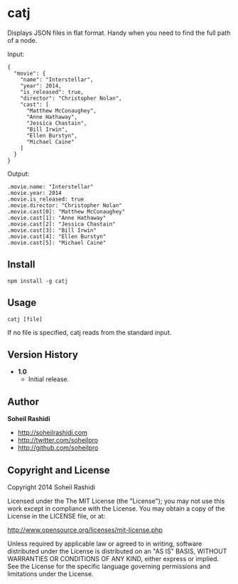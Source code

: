 # catj
Displays JSON files in flat format. Handy when you need to find the full path of a node.

Input:

```
{
  "movie": {
    "name": "Interstellar",
    "year": 2014,
    "is_released": true,
    "director": "Christopher Nolan",
    "cast": [
      "Matthew McConaughey",
      "Anne Hathaway",
      "Jessica Chastain",
      "Bill Irwin",
      "Ellen Burstyn",
      "Michael Caine"
    ]
  }
}
```

Output:

```
.movie.name: "Interstellar"
.movie.year: 2014
.movie.is_released: true
.movie.director: "Christopher Nolan"
.movie.cast[0]: "Matthew McConaughey"
.movie.cast[1]: "Anne Hathaway"
.movie.cast[2]: "Jessica Chastain"
.movie.cast[3]: "Bill Irwin"
.movie.cast[4]: "Ellen Burstyn"
.movie.cast[5]: "Michael Caine"
```

## Install

```
npm install -g catj
```

## Usage

```
catj [file]
```

If no file is specified, catj reads from the standard input.

## Version History
+ **1.0**
	+ Initial release.

## Author
**Soheil Rashidi**

+ http://soheilrashidi.com
+ http://twitter.com/soheilpro
+ http://github.com/soheilpro

## Copyright and License
Copyright 2014 Soheil Rashidi

Licensed under the The MIT License (the "License");
you may not use this work except in compliance with the License.
You may obtain a copy of the License in the LICENSE file, or at:

http://www.opensource.org/licenses/mit-license.php

Unless required by applicable law or agreed to in writing, software
distributed under the License is distributed on an "AS IS" BASIS,
WITHOUT WARRANTIES OR CONDITIONS OF ANY KIND, either express or implied.
See the License for the specific language governing permissions and
limitations under the License.
